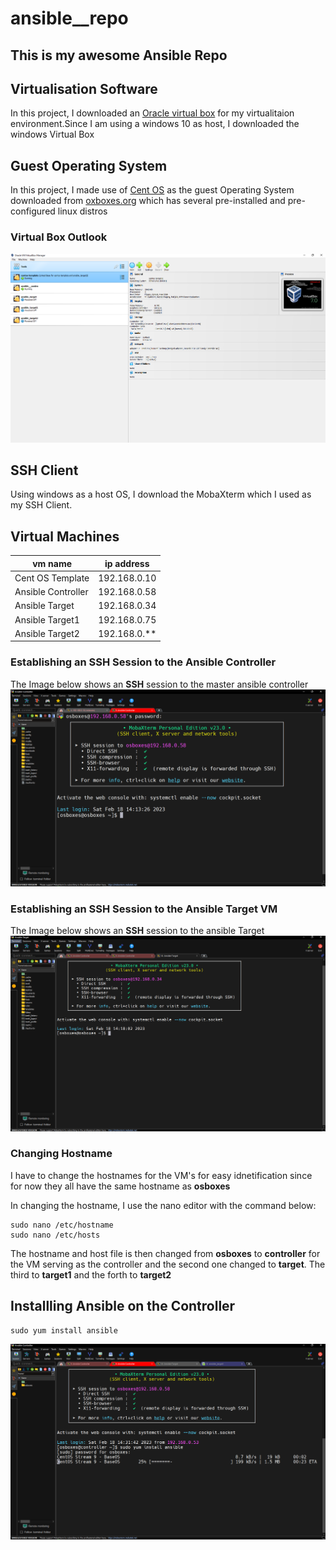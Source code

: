 # ansible__repo

This is my awesome Ansible Repo
---
## Virtualisation Software
In this project, I downloaded  an [Oracle virtual box](https://download.virtualbox.org/virtualbox/7.0.6/VirtualBox-7.0.6-155176-Win.exe, "Download Cirtual Box Here") for my virtualitaion environment.Since I am using a windows 10 as host, I downloaded the windows Virtual Box

## Guest Operating System
In this project, I made use of [Cent OS](https://sourceforge.net/projects/osboxes/files/v/vb/10-C-nt/9/Workstation/64bit.7z/download, "Download CentOS") as the guest Operating System downloaded from [oxboxes.org](https://www.osboxes.org/,"osboxes") which has several pre-installed and pre-configured linux distros

### Virtual Box Outlook
![Virtualbox](\asset\setup-of-all-vm.PNG)

## SSH Client
Using windows as a host OS, I download the MobaXterm which I used as my SSH Client.


## Virtual Machines

|vm name|ip address|
|-------|----------|
|Cent OS Template|    192.168.0.10|
|Ansible Controller|  192.168.0.58|
|Ansible Target|      192.168.0.34|
|Ansible Target1|      192.168.0.75|
|Ansible Target2|      192.168.0.**|

### Establishing an SSH Session to the Ansible Controller
The Image below shows an **SSH** session to the master ansible controller ![controller](\asset\SSH_TO_MASTER_CONTROLLER.PNG)

### Establishing an SSH Session to the Ansible Target VM
The Image below shows an **SSH** session to the ansible Target ![target](asset\ssh_to_ansible_target.PNG)

### Changing Hostname
I have to change the hostnames for the VM's for easy idnetification since for now they all have the same hostname as **osboxes**

In changing the hostname, I use the nano editor with the command below:
```
sudo nano /etc/hostname
sudo nano /etc/hosts
```
The hostname and host file is then changed from **osboxes** to **controller** for the VM serving as the controller and the second one changed to **target**. The third to **target1** and the forth to **target2**

## Installling Ansible on the Controller

```
sudo yum install ansible
```
![ansible_installation](asset\ansible_installation.PNG)



